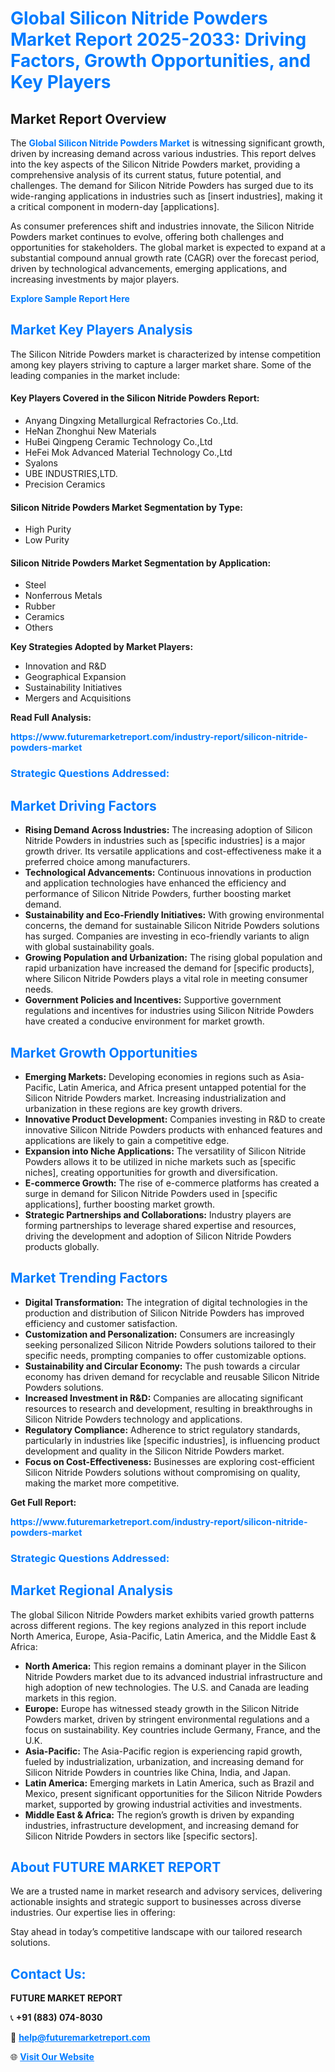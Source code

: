 <h1 style="color: #007BFF;">Global Silicon Nitride Powders Market Report 2025-2033: Driving Factors, Growth Opportunities, and Key Players</h1>

<section id="overview">
<h2>Market Report Overview</h2>
<p>The <a href="https://www.futuremarketreport.com/industry-report/silicon-nitride-powders-market" style="color: #007BFF; text-decoration: none;"><strong>Global Silicon Nitride Powders Market</strong></a> is witnessing significant growth, driven by increasing demand across various industries. This report delves into the key aspects of the Silicon Nitride Powders market, providing a comprehensive analysis of its current status, future potential, and challenges. The demand for Silicon Nitride Powders has surged due to its wide-ranging applications in industries such as [insert industries], making it a critical component in modern-day [applications].</p>
<p>As consumer preferences shift and industries innovate, the Silicon Nitride Powders market continues to evolve, offering both challenges and opportunities for stakeholders. The global market is expected to expand at a substantial compound annual growth rate (CAGR) over the forecast period, driven by technological advancements, emerging applications, and increasing investments by major players.</p>
</section>

<section id="overview">
<p><a href="https://www.futuremarketreport.com/request-sample/reportId=92665" style="color: #007BFF; text-decoration: none;"><strong>Explore Sample Report Here</strong></a></p>
</section>

<section id="key-players">
<h2 style="color: #007BFF;">Market Key Players Analysis</h2>
<p>The Silicon Nitride Powders market is characterized by intense competition among key players striving to capture a larger market share. Some of the leading companies in the market include:</p>
<h4>Key Players Covered in the Silicon Nitride Powders Report:</h4>
<ul><li>Anyang Dingxing Metallurgical Refractories Co.,Ltd.</li><li>HeNan Zhonghui New Materials</li><li>HuBei Qingpeng Ceramic Technology Co.,Ltd</li><li>HeFei Mok Advanced Material Technology Co.,Ltd</li><li>Syalons</li><li>UBE INDUSTRIES,LTD.</li><li>Precision Ceramics</li></ul>
<h4>Silicon Nitride Powders Market Segmentation by Type:</h4>
<ul><li>High Purity</li><li>Low Purity</li></ul>

<h4>Silicon Nitride Powders Market Segmentation by Application:</h4>
<ul><li>Steel</li><li>Nonferrous Metals</li><li>Rubber</li><li>Ceramics</li><li>Others</li></ul>
<p><strong>Key Strategies Adopted by Market Players:</strong></p>
<ul>
<li>Innovation and R&D</li>
<li>Geographical Expansion</li>
<li>Sustainability Initiatives</li>
<li>Mergers and Acquisitions</li>
</ul>
</section>

<section>
<p><strong>Read Full Analysis: </strong></p><a href="https://www.futuremarketreport.com/industry-report/silicon-nitride-powders-market" style="color: #007BFF; text-decoration: none;"><strong>https://www.futuremarketreport.com/industry-report/silicon-nitride-powders-market</strong></a>
<h3 style="color: #007BFF;">Strategic Questions Addressed:</h3>
</section>

<section id="driving-factors">
<h2 style="color: #007BFF;">Market Driving Factors</h2>
<ul>
<li><strong>Rising Demand Across Industries:</strong> The increasing adoption of Silicon Nitride Powders in industries such as [specific industries] is a major growth driver. Its versatile applications and cost-effectiveness make it a preferred choice among manufacturers.</li>
<li><strong>Technological Advancements:</strong> Continuous innovations in production and application technologies have enhanced the efficiency and performance of Silicon Nitride Powders, further boosting market demand.</li>
<li><strong>Sustainability and Eco-Friendly Initiatives:</strong> With growing environmental concerns, the demand for sustainable Silicon Nitride Powders solutions has surged. Companies are investing in eco-friendly variants to align with global sustainability goals.</li>
<li><strong>Growing Population and Urbanization:</strong> The rising global population and rapid urbanization have increased the demand for [specific products], where Silicon Nitride Powders plays a vital role in meeting consumer needs.</li>
<li><strong>Government Policies and Incentives:</strong> Supportive government regulations and incentives for industries using Silicon Nitride Powders have created a conducive environment for market growth.</li>
</ul>
</section>

<section id="growth-opportunities">
<h2 style="color: #007BFF;">Market Growth Opportunities</h2>
<ul>
<li><strong>Emerging Markets:</strong> Developing economies in regions such as Asia-Pacific, Latin America, and Africa present untapped potential for the Silicon Nitride Powders market. Increasing industrialization and urbanization in these regions are key growth drivers.</li>
<li><strong>Innovative Product Development:</strong> Companies investing in R&D to create innovative Silicon Nitride Powders products with enhanced features and applications are likely to gain a competitive edge.</li>
<li><strong>Expansion into Niche Applications:</strong> The versatility of Silicon Nitride Powders allows it to be utilized in niche markets such as [specific niches], creating opportunities for growth and diversification.</li>
<li><strong>E-commerce Growth:</strong> The rise of e-commerce platforms has created a surge in demand for Silicon Nitride Powders used in [specific applications], further boosting market growth.</li>
<li><strong>Strategic Partnerships and Collaborations:</strong> Industry players are forming partnerships to leverage shared expertise and resources, driving the development and adoption of Silicon Nitride Powders products globally.</li>
</ul>
</section>

<section id="trending-factors">
<h2 style="color: #007BFF;">Market Trending Factors</h2>
<ul>
<li><strong>Digital Transformation:</strong> The integration of digital technologies in the production and distribution of Silicon Nitride Powders has improved efficiency and customer satisfaction.</li>
<li><strong>Customization and Personalization:</strong> Consumers are increasingly seeking personalized Silicon Nitride Powders solutions tailored to their specific needs, prompting companies to offer customizable options.</li>
<li><strong>Sustainability and Circular Economy:</strong> The push towards a circular economy has driven demand for recyclable and reusable Silicon Nitride Powders solutions.</li>
<li><strong>Increased Investment in R&D:</strong> Companies are allocating significant resources to research and development, resulting in breakthroughs in Silicon Nitride Powders technology and applications.</li>
<li><strong>Regulatory Compliance:</strong> Adherence to strict regulatory standards, particularly in industries like [specific industries], is influencing product development and quality in the Silicon Nitride Powders market.</li>
<li><strong>Focus on Cost-Effectiveness:</strong> Businesses are exploring cost-efficient Silicon Nitride Powders solutions without compromising on quality, making the market more competitive.</li>
</ul>
</section>

<section>
<p><strong>Get Full Report: </strong></p><a href="https://www.futuremarketreport.com/industry-report/silicon-nitride-powders-market" style="color: #007BFF; text-decoration: none;"><strong>https://www.futuremarketreport.com/industry-report/silicon-nitride-powders-market</strong></a>
<h3 style="color: #007BFF;">Strategic Questions Addressed:</h3>
</section>


<section id="regional-analysis">
<h2 style="color: #007BFF;">Market Regional Analysis</h2>
<p>The global Silicon Nitride Powders market exhibits varied growth patterns across different regions. The key regions analyzed in this report include North America, Europe, Asia-Pacific, Latin America, and the Middle East & Africa:</p>
<ul>
<li><strong>North America:</strong> This region remains a dominant player in the Silicon Nitride Powders market due to its advanced industrial infrastructure and high adoption of new technologies. The U.S. and Canada are leading markets in this region.</li>
<li><strong>Europe:</strong> Europe has witnessed steady growth in the Silicon Nitride Powders market, driven by stringent environmental regulations and a focus on sustainability. Key countries include Germany, France, and the U.K.</li>
<li><strong>Asia-Pacific:</strong> The Asia-Pacific region is experiencing rapid growth, fueled by industrialization, urbanization, and increasing demand for Silicon Nitride Powders in countries like China, India, and Japan.</li>
<li><strong>Latin America:</strong> Emerging markets in Latin America, such as Brazil and Mexico, present significant opportunities for the Silicon Nitride Powders market, supported by growing industrial activities and investments.</li>
<li><strong>Middle East & Africa:</strong> The region’s growth is driven by expanding industries, infrastructure development, and increasing demand for Silicon Nitride Powders in sectors like [specific sectors].</li>
</ul>
</section>

<footer>
<h2 style="color: #007BFF;">About FUTURE MARKET REPORT</h2>
<p>We are a trusted name in market research and advisory services, delivering actionable insights and strategic support to businesses across diverse industries. Our expertise lies in offering:</p>

<p>Stay ahead in today’s competitive landscape with our tailored research solutions.</p>

<h2 style="color: #007BFF;">Contact Us:</h2>
<p><strong>FUTURE MARKET REPORT</strong></p>
<p>📞 <strong>+91 (883) 074-8030</strong></p>
<p>📧 <strong><a href="mailto:help@futuremarketreport.com" style="color: #007BFF;">help@futuremarketreport.com</a></strong></p>
<p>🌐 <strong><a href="https://www.futuremarketreport.com/" style="color: #007BFF;">Visit Our Website</a></strong></p>
</footer>